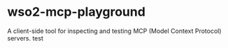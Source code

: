 # wso2-mcp-playground
A client-side tool for inspecting and testing MCP (Model Context Protocol) servers.
test
